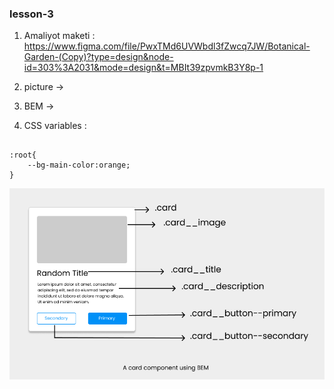 ### lesson-3

1. Amaliyot maketi : https://www.figma.com/file/PwxTMd6UVWbdl3fZwcq7JW/Botanical-Garden-(Copy)?type=design&node-id=303%3A2031&mode=design&t=MBIt39zpvmkB3Y8p-1

2. picture -> 
3. BEM ->
4. CSS variables : 

```

:root{
    --bg-main-color:orange;
}

```

![Alt text](image.png)

